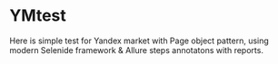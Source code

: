 # YMtest
Here is simple test for Yandex market with Page object pattern, using modern Selenide framework & Allure steps annotatons with reports.
